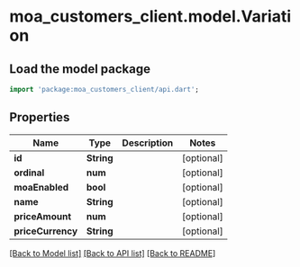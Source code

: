 # moa_customers_client.model.Variation

## Load the model package
```dart
import 'package:moa_customers_client/api.dart';
```

## Properties
Name | Type | Description | Notes
------------ | ------------- | ------------- | -------------
**id** | **String** |  | [optional] 
**ordinal** | **num** |  | [optional] 
**moaEnabled** | **bool** |  | [optional] 
**name** | **String** |  | [optional] 
**priceAmount** | **num** |  | [optional] 
**priceCurrency** | **String** |  | [optional] 

[[Back to Model list]](../README.md#documentation-for-models) [[Back to API list]](../README.md#documentation-for-api-endpoints) [[Back to README]](../README.md)


